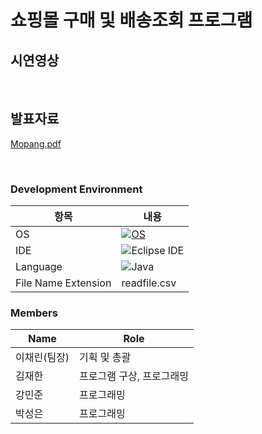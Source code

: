 # 쇼핑몰 구매 및 배송조회 프로그램

## 시연영상

<br/>

## 발표자료
[Mopang.pdf](https://github.com/kang-minjune/JAVA-Miniproject/blob/main/JAVA%20Mini%20Project%20%E1%84%87%E1%85%A1%E1%86%AF%E1%84%91%E1%85%AD%E1%84%8C%E1%85%A1%E1%84%85%E1%85%AD.pdf)

<br/>
  
<div align="left">
  
  ### Development Environment
  
  | 항목 | 내용 |
  | --- | --- |
  | OS | [![OS](https://img.shields.io/badge/OS-macOS-informational?style=flat-square&logo=apple&logoColor=white)](https://en.wikipedia.org/wiki/MacOS) |
  | IDE | ![Eclipse IDE](https://img.shields.io/badge/eclipse-2C2255?style=for-the-badge&logo=eclipse&logoColor=white)|
  | Language | ![Java](https://img.shields.io/badge/Java-orange?style=flat-square&logo=java)|
  | File Name Extension | readfile.csv |

   ### Members
  
  | Name | Role |
  | --- | --- |
  | 이채린(팀장) | 기획 및 총괄 |
  | 김재한 | 프로그램 구상, 프로그래밍 |
  | 강민준 | 프로그래밍 |
  | 박성은 | 프로그래밍 |
</div>

